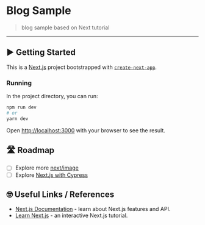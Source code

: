 # Blog Sample

> blog sample based on Next tutorial

***

## ▶️ Getting Started

This is a [Next.js](https://nextjs.org/) project bootstrapped with [`create-next-app`](https://github.com/vercel/next.js/tree/canary/packages/create-next-app).

### Running

In the project directory, you can run:

```bash
npm run dev
# or
yarn dev
```

Open [http://localhost:3000](http://localhost:3000) with your browser to see the result.

## 🛣 Roadmap

- [ ] Explore more [next/image](https://nextjs.org/docs/api-reference/next/image)
- [ ] Explore [Next.js with Cypress](https://nextjs.org/docs/testing)

## 🤓 Useful Links / References 
- [Next.js Documentation](https://nextjs.org/docs) - learn about Next.js features and API.
- [Learn Next.js](https://nextjs.org/learn) - an interactive Next.js tutorial.
